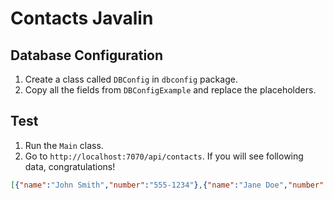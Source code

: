 # Contacts Javalin

## Database Configuration

1. Create a class called `DBConfig` in `dbconfig` package.
2. Copy all the fields from `DBConfigExample` and replace the placeholders.

## Test

1. Run the `Main` class.
2. Go to `http://localhost:7070/api/contacts`. If you will see following data, congratulations!

```json
[{"name":"John Smith","number":"555-1234"},{"name":"Jane Doe","number":"555-5678"},{"name":"Bob Johnson","number":"555-9012"}]
```

